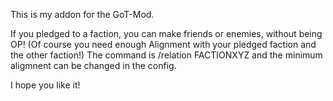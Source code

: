 This is my addon for the GoT-Mod.

If you pledged to a faction, you can make friends or enemies, without being OP!
(Of course you need enough Alignment with your pledged faction and the other faction!)
The command is /relation FACTIONXYZ and the minimum aligmnent can be changed in the config.

I hope you like it!
